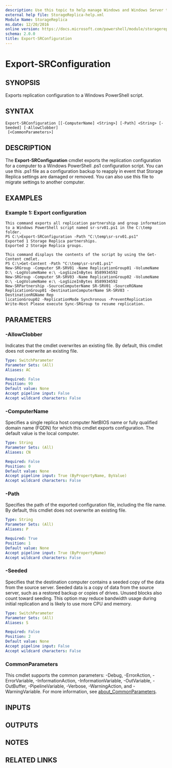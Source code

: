 ```yaml
---
description: Use this topic to help manage Windows and Windows Server technologies with Windows PowerShell.
external help file: StorageReplica-help.xml
Module Name: StorageReplica
ms.date: 12/20/2016
online version: https://docs.microsoft.com/powershell/module/storagereplica/export-srconfiguration?view=windowsserver2022-ps&wt.mc_id=ps-gethelp
schema: 2.0.0
title: Export-SRConfiguration
---
```


# Export-SRConfiguration

## SYNOPSIS
Exports replication configuration to a Windows PowerShell script.

## SYNTAX

```
Export-SRConfiguration [[-ComputerName] <String>] [-Path] <String> [-Seeded] [-AllowClobber]
 [<CommonParameters>]
```

## DESCRIPTION
The **Export-SRConfiguration** cmdlet exports the replication configuration for a computer to a Windows PowerShell .ps1 configuration script.
You can use this .ps1 file as a configuration backup to reapply in event that Storage Replica settings are damaged or removed.
You can also use this file to migrate settings to another computer.

## EXAMPLES

### Example 1: Export configuration
```
This command exports all replication partnership and group information to a Windows PowerShell script named sr-srv01.ps1 in the C:\temp folder. 
PS C:\>Export-SRConfiguration -Path "C:\temp\sr-srv01.ps1"
Exported 1 Storage Replica partnerships. 
Exported 2 Storage Replica groups.

This command displays the contents of the script by using the Get-Content cmdlet. 
PS C:\>Get-Content -Path "C:\temp\sr-srv01.ps1"
New-SRGroup -Computer SR-SRV01 -Name ReplicationGroup01 -VolumeName D:\ -LogVolumeName e:\ -LogSizeInBytes 8589934592
New-SRGroup -Computer SR-SRV03 -Name ReplicationGroup02 -VolumeName D:\ -LogVolumeName e:\ -LogSizeInBytes 8589934592
New-SRPartnership -SourceComputerName SR-SRV01 -SourceRGName ReplicationGroup01 -DestinationComputerName SR-SRV03 -DestinationRGName Rep
licationGroup02 -ReplicationMode Synchronous -PreventReplication
Write-Host Please execute Sync-SRGroup to resume replication.
```

## PARAMETERS

### -AllowClobber
Indicates that the cmdlet overwrites an existing file.
By default, this cmdlet does not overwrite an existing file.

```yaml
Type: SwitchParameter
Parameter Sets: (All)
Aliases: AC

Required: False
Position: 99
Default value: None
Accept pipeline input: False
Accept wildcard characters: False
```

### -ComputerName
Specifies a single replica host computer NetBIOS name or fully qualified domain name (FQDN) for which this cmdlet exports configuration.
The default value is the local computer.

```yaml
Type: String
Parameter Sets: (All)
Aliases: CN

Required: False
Position: 0
Default value: None
Accept pipeline input: True (ByPropertyName, ByValue)
Accept wildcard characters: False
```

### -Path
Specifies the path of the exported configuration file, including the file name.
By default, this cmdlet does not overwrite an existing file.

```yaml
Type: String
Parameter Sets: (All)
Aliases: P

Required: True
Position: 1
Default value: None
Accept pipeline input: True (ByPropertyName)
Accept wildcard characters: False
```

### -Seeded
Specifies that the destination computer contains a seeded copy of the data from the source server.
Seeded data is a copy of data from the source server, such as a restored backup or copies of drives.
Unused blocks also count toward seeding.
This option may reduce bandwidth usage during initial replication and is likely to use more CPU and memory.

```yaml
Type: SwitchParameter
Parameter Sets: (All)
Aliases: S

Required: False
Position: 2
Default value: None
Accept pipeline input: False
Accept wildcard characters: False
```

### CommonParameters
This cmdlet supports the common parameters: -Debug, -ErrorAction, -ErrorVariable, -InformationAction, -InformationVariable, -OutVariable, -OutBuffer, -PipelineVariable, -Verbose, -WarningAction, and -WarningVariable. For more information, see [about_CommonParameters](https://go.microsoft.com/fwlink/?LinkID=113216).

## INPUTS

## OUTPUTS

## NOTES

## RELATED LINKS

